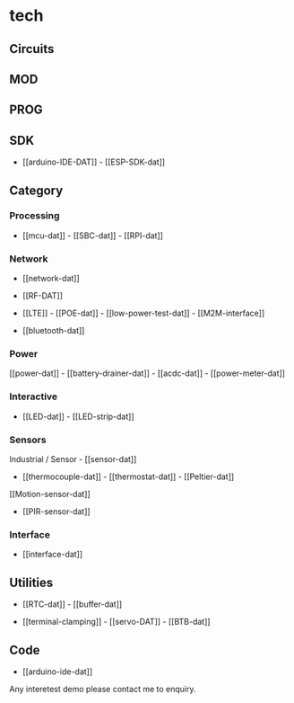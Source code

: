 
# tech 




## Circuits 

## MOD

## PROG

## SDK
- [[arduino-IDE-DAT]] - [[ESP-SDK-dat]]


## Category

### Processing 

- [[mcu-dat]] - [[SBC-dat]] - [[RPI-dat]]

### Network

- [[network-dat]]

- [[RF-DAT]]

- [[LTE]] - [[POE-dat]] - [[low-power-test-dat]] - [[M2M-interface]]

- [[bluetooth-dat]]


### Power 

[[power-dat]] - [[battery-drainer-dat]] - [[acdc-dat]] - [[power-meter-dat]]


### Interactive

- [[LED-dat]] - [[LED-strip-dat]]

### Sensors 

Industrial / Sensor - [[sensor-dat]]

- [[thermocouple-dat]] - [[thermostat-dat]] - [[Peltier-dat]]

[[Motion-sensor-dat]]

- [[PIR-sensor-dat]]

### Interface 

- [[interface-dat]]


## Utilities  

- [[RTC-dat]] - [[buffer-dat]] 

- [[terminal-clamping]] - [[servo-DAT]] - [[BTB-dat]]


## Code 
- [[arduino-ide-dat]]



Any interetest demo please contact me to enquiry.
